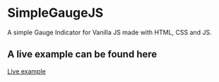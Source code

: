 # SimpleGaugeJS
A simple Gauge Indicator for Vanilla JS made with HTML, CSS and JS.

## A live example can be found here
[Live example](https://jsfiddle.net/prLhzkdg/)
